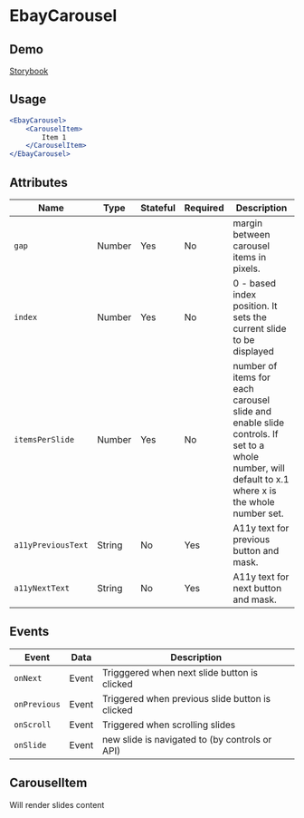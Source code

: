 # EbayCarousel

## Demo
[Storybook](https://opensource.ebay.com/ebayui-core-react/main/?path=/story/navigation-disclosure-ebay-carousel--continuous)

## Usage

```jsx
<EbayCarousel>
    <CarouselItem>
        Item 1
    </CarouselItem>
</EbayCarousel>
```

## Attributes

Name | Type    | Stateful | Required | Description
--- |---------|----------| --- | ---
`gap` | Number  | Yes      | No | margin between carousel items in pixels.
`index` | Number  | Yes      | No | 0 - based index position. It sets the current slide to be displayed
`itemsPerSlide` | Number  | Yes      | No | number of items for each carousel slide and enable slide controls. If set to a whole number, will default to x.1 where x is the whole number set.
`a11yPreviousText` | String  | No       | Yes | A11y text for previous button and mask.
`a11yNextText` | String  | No       | Yes | A11y text for next button and mask.

## Events

Event | Data  | Description
--- |-------| ---
`onNext` | Event | Trigggered when next slide button is clicked
`onPrevious` | Event | Triggered when previous slide button is clicked
`onScroll` | Event | Triggered when scrolling slides
`onSlide` | Event | new slide is navigated to (by controls or API)


## CarouselItem
Will render slides content

